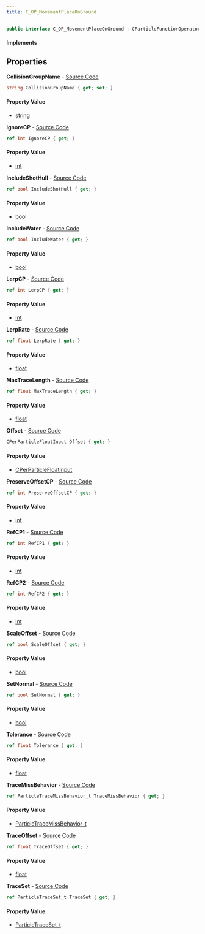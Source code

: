 ```yaml
---
title: C_OP_MovementPlaceOnGround
---
```


```csharp
public interface C_OP_MovementPlaceOnGround : CParticleFunctionOperator, CParticleFunction, ISchemaClass<CParticleFunction>, ISchemaClass<CParticleFunctionOperator>, ISchemaClass<C_OP_MovementPlaceOnGround>, ISchemaField, ISchemaClass, INativeHandle
```

#### Implements

## Properties

**CollisionGroupName** - [Source Code](https://github.com/swiftly-solution/swiftlys2/blob/main/managed/src/SwiftlyS2.Generated/Schemas/Interfaces/C_OP_MovementPlaceOnGround.cs#L26)

```csharp
string CollisionGroupName { get; set; }
```

#### Property Value

- [string](https://learn.microsoft.com/dotnet/api/system.string)

**IgnoreCP** - [Source Code](https://github.com/swiftly-solution/swiftlys2/blob/main/managed/src/SwiftlyS2.Generated/Schemas/Interfaces/C_OP_MovementPlaceOnGround.cs#L48)

```csharp
ref int IgnoreCP { get; }
```

#### Property Value

- [int](https://learn.microsoft.com/dotnet/api/system.int32)

**IncludeShotHull** - [Source Code](https://github.com/swiftly-solution/swiftlys2/blob/main/managed/src/SwiftlyS2.Generated/Schemas/Interfaces/C_OP_MovementPlaceOnGround.cs#L38)

```csharp
ref bool IncludeShotHull { get; }
```

#### Property Value

- [bool](https://learn.microsoft.com/dotnet/api/system.boolean)

**IncludeWater** - [Source Code](https://github.com/swiftly-solution/swiftlys2/blob/main/managed/src/SwiftlyS2.Generated/Schemas/Interfaces/C_OP_MovementPlaceOnGround.cs#L40)

```csharp
ref bool IncludeWater { get; }
```

#### Property Value

- [bool](https://learn.microsoft.com/dotnet/api/system.boolean)

**LerpCP** - [Source Code](https://github.com/swiftly-solution/swiftlys2/blob/main/managed/src/SwiftlyS2.Generated/Schemas/Interfaces/C_OP_MovementPlaceOnGround.cs#L34)

```csharp
ref int LerpCP { get; }
```

#### Property Value

- [int](https://learn.microsoft.com/dotnet/api/system.int32)

**LerpRate** - [Source Code](https://github.com/swiftly-solution/swiftlys2/blob/main/managed/src/SwiftlyS2.Generated/Schemas/Interfaces/C_OP_MovementPlaceOnGround.cs#L24)

```csharp
ref float LerpRate { get; }
```

#### Property Value

- [float](https://learn.microsoft.com/dotnet/api/system.single)

**MaxTraceLength** - [Source Code](https://github.com/swiftly-solution/swiftlys2/blob/main/managed/src/SwiftlyS2.Generated/Schemas/Interfaces/C_OP_MovementPlaceOnGround.cs#L18)

```csharp
ref float MaxTraceLength { get; }
```

#### Property Value

- [float](https://learn.microsoft.com/dotnet/api/system.single)

**Offset** - [Source Code](https://github.com/swiftly-solution/swiftlys2/blob/main/managed/src/SwiftlyS2.Generated/Schemas/Interfaces/C_OP_MovementPlaceOnGround.cs#L16)

```csharp
CPerParticleFloatInput Offset { get; }
```

#### Property Value

- [CPerParticleFloatInput](/docs/api/shared/schemadefinitions/cperparticlefloatinput)

**PreserveOffsetCP** - [Source Code](https://github.com/swiftly-solution/swiftlys2/blob/main/managed/src/SwiftlyS2.Generated/Schemas/Interfaces/C_OP_MovementPlaceOnGround.cs#L46)

```csharp
ref int PreserveOffsetCP { get; }
```

#### Property Value

- [int](https://learn.microsoft.com/dotnet/api/system.int32)

**RefCP1** - [Source Code](https://github.com/swiftly-solution/swiftlys2/blob/main/managed/src/SwiftlyS2.Generated/Schemas/Interfaces/C_OP_MovementPlaceOnGround.cs#L30)

```csharp
ref int RefCP1 { get; }
```

#### Property Value

- [int](https://learn.microsoft.com/dotnet/api/system.int32)

**RefCP2** - [Source Code](https://github.com/swiftly-solution/swiftlys2/blob/main/managed/src/SwiftlyS2.Generated/Schemas/Interfaces/C_OP_MovementPlaceOnGround.cs#L32)

```csharp
ref int RefCP2 { get; }
```

#### Property Value

- [int](https://learn.microsoft.com/dotnet/api/system.int32)

**ScaleOffset** - [Source Code](https://github.com/swiftly-solution/swiftlys2/blob/main/managed/src/SwiftlyS2.Generated/Schemas/Interfaces/C_OP_MovementPlaceOnGround.cs#L44)

```csharp
ref bool ScaleOffset { get; }
```

#### Property Value

- [bool](https://learn.microsoft.com/dotnet/api/system.boolean)

**SetNormal** - [Source Code](https://github.com/swiftly-solution/swiftlys2/blob/main/managed/src/SwiftlyS2.Generated/Schemas/Interfaces/C_OP_MovementPlaceOnGround.cs#L42)

```csharp
ref bool SetNormal { get; }
```

#### Property Value

- [bool](https://learn.microsoft.com/dotnet/api/system.boolean)

**Tolerance** - [Source Code](https://github.com/swiftly-solution/swiftlys2/blob/main/managed/src/SwiftlyS2.Generated/Schemas/Interfaces/C_OP_MovementPlaceOnGround.cs#L20)

```csharp
ref float Tolerance { get; }
```

#### Property Value

- [float](https://learn.microsoft.com/dotnet/api/system.single)

**TraceMissBehavior** - [Source Code](https://github.com/swiftly-solution/swiftlys2/blob/main/managed/src/SwiftlyS2.Generated/Schemas/Interfaces/C_OP_MovementPlaceOnGround.cs#L36)

```csharp
ref ParticleTraceMissBehavior_t TraceMissBehavior { get; }
```

#### Property Value

- [ParticleTraceMissBehavior_t](/docs/api/shared/schemadefinitions/particletracemissbehavior_t)

**TraceOffset** - [Source Code](https://github.com/swiftly-solution/swiftlys2/blob/main/managed/src/SwiftlyS2.Generated/Schemas/Interfaces/C_OP_MovementPlaceOnGround.cs#L22)

```csharp
ref float TraceOffset { get; }
```

#### Property Value

- [float](https://learn.microsoft.com/dotnet/api/system.single)

**TraceSet** - [Source Code](https://github.com/swiftly-solution/swiftlys2/blob/main/managed/src/SwiftlyS2.Generated/Schemas/Interfaces/C_OP_MovementPlaceOnGround.cs#L28)

```csharp
ref ParticleTraceSet_t TraceSet { get; }
```

#### Property Value

- [ParticleTraceSet_t](/docs/api/shared/schemadefinitions/particletraceset_t)

